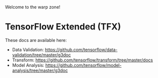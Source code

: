 Welcome to the warp zone!

# TensorFlow Extended (TFX)

These docs are available here:

* Data Validation: https://github.com/tensorflow/data-validation/tree/master/g3doc
* Transform: https://github.com/tensorflow/transform/tree/master/docs
* Model Analysis: https://github.com/tensorflow/model-analysis/tree/master/g3doc
